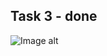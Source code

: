 ## Task 3 - done
![Image alt](https://github.com/MikeYatsenko/kottans-backend/blob/master/Git_Collab/git_collab.png)
